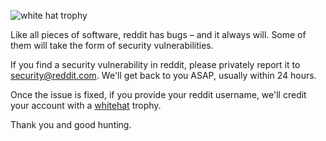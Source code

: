 ![white hat trophy](http://b.thumbs.redditmedia.com/n0_7BYpCg_RYB1j7.png)

Like all pieces of software, reddit has bugs &ndash; and it always will. Some
of them will take the form of security vulnerabilities.

If you find a security vulnerability in reddit, please privately report it to
[security@reddit.com](mailto:security@reddit.com). We'll get back to you ASAP,
usually within 24 hours.

Once the issue is fixed, if you provide your reddit username, we'll credit your
account with a [whitehat](http://www.reddit.com/wiki/whitehat) trophy.

Thank you and good hunting.
